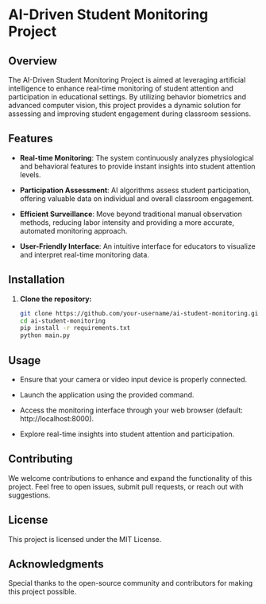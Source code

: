# AI-Driven Student Monitoring Project

## Overview

The AI-Driven Student Monitoring Project is aimed at leveraging artificial intelligence to enhance real-time monitoring of student attention and participation in educational settings. By utilizing behavior biometrics and advanced computer vision, this project provides a dynamic solution for assessing and improving student engagement during classroom sessions.

## Features

- **Real-time Monitoring**: The system continuously analyzes physiological and behavioral features to provide instant insights into student attention levels.

- **Participation Assessment**: AI algorithms assess student participation, offering valuable data on individual and overall classroom engagement.

- **Efficient Surveillance**: Move beyond traditional manual observation methods, reducing labor intensity and providing a more accurate, automated monitoring approach.

- **User-Friendly Interface**: An intuitive interface for educators to visualize and interpret real-time monitoring data.

## Installation

1. **Clone the repository:**

   ```bash
   git clone https://github.com/your-username/ai-student-monitoring.git
   cd ai-student-monitoring
   pip install -r requirements.txt
   python main.py

## Usage
- Ensure that your camera or video input device is properly connected.

- Launch the application using the provided command.

- Access the monitoring interface through your web browser (default: http://localhost:8000).

- Explore real-time insights into student attention and participation.

## Contributing
We welcome contributions to enhance and expand the functionality of this project. Feel free to open issues, submit pull requests, or reach out with suggestions.

## License
This project is licensed under the MIT License.

## Acknowledgments
Special thanks to the open-source community and contributors for making this project possible.
